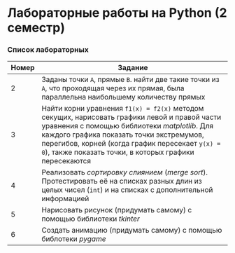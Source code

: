 # Лабораторные работы на Python (2 семестр)
### Список лабораторных
| Номер | Задание |
|-------|---------|
| 2 | Заданы точки `А`, прямые `В`. найти две такие точки из `А`, что проходящая через их прямая, была параллельна наибольшему количеству прямых |
| 3 | Найти корни уравнения `f1(x) = f2(x)` методом секущих, нарисовать графики левой и правой части уравнения с помощью библиотеки *matplotlib*. Для каждого графика показать точки экстремумов, перегибов, корней (когда график пересекает `y(x) = 0`), также показать точки, в которых графики пересекаются |
| 4 | Реализовать *сортировку слиянием* (*merge sort*). Протестировать её на списках разных длин из целых чисел (`int`) и на списках с дополнительной информацией |
| 5 | Нарисовать рисунок (придумать самому) с помощью библиотеки *tkinter* |
| 6 | Создать анимацию (придумать самому) с помощью библотеки *pygame* |
